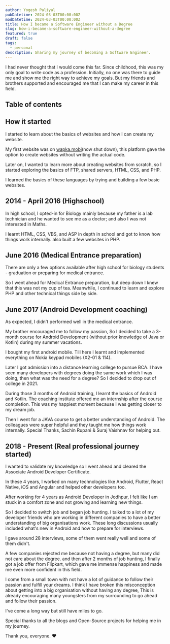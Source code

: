 ```yaml
---
author: Yogesh Paliyal
pubDatetime: 2024-03-03T00:00:00Z
modDatetime: 2024-03-03T00:00:00Z
title: How I became a Software Engineer without a Degree
slug: how-i-became-a-software-engineer-without-a-degree
featured: true
draft: false
tags:
  - personal
description: Sharing my journey of becoming a Software Engineer.
---
```


I had never thought that I would come this far. Since childhood, this was my only goal to write code as a profession. Initially, no one was there to guide me and show me the right way to achieve my goals. But my friends and brothers supported and encouraged me that I can make my career in this field.

## Table of contents

## How it started

I started to learn about the basics of websites and how I can create my website.

My first website was on [wapka.mobi](http://wapka.mobi)(now shut down), this platform gave the option to create websites without writing the actual code.

Later on, I wanted to learn more about creating websites from scratch, so I started exploring the basics of FTP, shared servers, HTML, CSS, and PHP.

I learned the basics of these languages by trying and building a few basic websites.

## 2014 - April 2016 (Highschool)

In high school, I opted-in for Biology mainly because my father is a lab technician and he wanted to see me as a doctor; and also I was not interested in Maths.

I learnt HTML, CSS, VBS, and ASP in depth in school and got to know how things work internally. also built a few websites in PHP.

## June 2016 (Medical Entrance preparation)

There are only a few options available after high school for biology students - graduation or preparing for medical entrance.

So I went ahead for Medical Entrance preparation, but deep down I knew that this was not my cup of tea. Meanwhile, I continued to learn and explore PHP and other technical things side by side.

## June 2017 (Android Development coaching)

As expected, I didn't performed well in the medical entrance.

My brother encouraged me to follow my passion, So I decided to take a 3-month course for Android Development (without prior knowledge of Java or Kotlin) during my summer vacations.

I bought my first android mobile. Till here I learnt and implemented everything on Nokia keypad mobiles (X2-01 & 114).

Later I got admission into a distance learning college to pursue BCA. I have seen many developers with degrees doing the same work which I was doing, then what was the need for a degree? So I decided to drop out of college in 2021.

During those 3 months of Android training, I learnt the basics of Android and Kotlin. The coaching institute offered me an internship after the course completion. This was my happiest moment because I was getting closer to my dream job.

Then I went for a JAVA course to get a better understanding of Android. The colleagues were super helpful and they taught me how things work internally. Special Thanks, Sachin Rupani & Suraj Vaishnav for helping out.

## 2018 - Present (Real professional journey started)

I wanted to validate my knowledge so I went ahead and cleared the Associate Android Developer Certificate.

In these 4 years, I worked on many technologies like Android, Flutter, React Native, iOS and Angular and helped other developers too.

After working for 4 years as Android Developer in Jodhpur, I felt like I am stuck in a comfort zone and not growing and learning new things.

So I decided to switch job and began job hunting.
I talked to a lot of my developer friends who are working in different companies to have a better understanding of big organisations work. These long discussions usually included what's new in Android and how to prepare for interviews.

I gave around 28 interviews, some of them went really well and some of them didn't.

A few companies rejected me because not having a degree, but many did not care about the degree.
and then after 2 months of job hunting, I finally got a job offer from Flipkart, which gave me immense happiness and made me even more confident in this field.

I come from a small town with not have a lot of guidance to follow their passion and fulfill your dreams.
I think I have broken this misconception about getting into a big organisation without having any degree, This is already encouraging many youngsters from my surrounding to go ahead and follow their passion.

I've come a long way but still have miles to go.

Special thanks to all the blogs and Open-Source projects for helping me in my journey.

Thank you, everyone. ♥️
